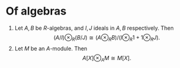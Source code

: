 # Of algebras
1. Let $A,B$ be $R$-algebras, and $I,J$ ideals in $A,B$ respectively. Then $$(A/I)\otimes_R (B/J)\cong (A\otimes_R B)/(I\otimes_R 1+1\otimes_R J).$$
2. Let $M$ be an $A$-module. Then $$A[X]\otimes_A M\cong M[X].$$

